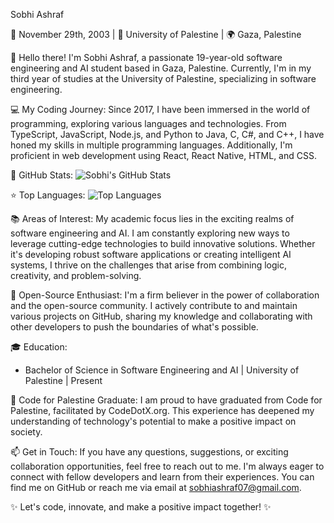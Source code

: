 Sobhi Ashraf

🎂 November 29th, 2003 | 🏫 University of Palestine | 🌍 Gaza, Palestine

👋 Hello there! I'm Sobhi Ashraf, a passionate 19-year-old software engineering and AI student based in Gaza, Palestine. Currently, I'm in my third year of studies at the University of Palestine, specializing in software engineering.

💻 My Coding Journey:
Since 2017, I have been immersed in the world of programming, exploring various languages and technologies. From TypeScript, JavaScript, Node.js, and Python to Java, C, C#, and C++, I have honed my skills in multiple programming languages. Additionally, I'm proficient in web development using React, React Native, HTML, and CSS.

🌟 GitHub Stats:
![Sobhi's GitHub Stats](https://github-readme-stats.vercel.app/api?username=subhiashraf912&show_icons=true&count_private=true&hide_border=true&theme=dark&include_all_commits=true)

⭐ Top Languages:
![Top Languages](https://github-readme-stats.vercel.app/api/top-langs/?username=subhiashraf912&layout=compact&hide_border=true&theme=dark&langs_count=6&exclude_repo=private-repo1,private-repo2)

📚 Areas of Interest:
My academic focus lies in the exciting realms of software engineering and AI. I am constantly exploring new ways to leverage cutting-edge technologies to build innovative solutions. Whether it's developing robust software applications or creating intelligent AI systems, I thrive on the challenges that arise from combining logic, creativity, and problem-solving.

🌟 Open-Source Enthusiast:
I'm a firm believer in the power of collaboration and the open-source community. I actively contribute to and maintain various projects on GitHub, sharing my knowledge and collaborating with other developers to push the boundaries of what's possible.

🎓 Education:
- Bachelor of Science in Software Engineering and AI | University of Palestine | Present

🌟 Code for Palestine Graduate:
I am proud to have graduated from Code for Palestine, facilitated by CodeDotX.org. This experience has deepened my understanding of technology's potential to make a positive impact on society.

📫 Get in Touch:
If you have any questions, suggestions, or exciting collaboration opportunities, feel free to reach out to me. I'm always eager to connect with fellow developers and learn from their experiences. You can find me on GitHub or reach me via email at sobhiashraf07@gmail.com.

✨ Let's code, innovate, and make a positive impact together! ✨
